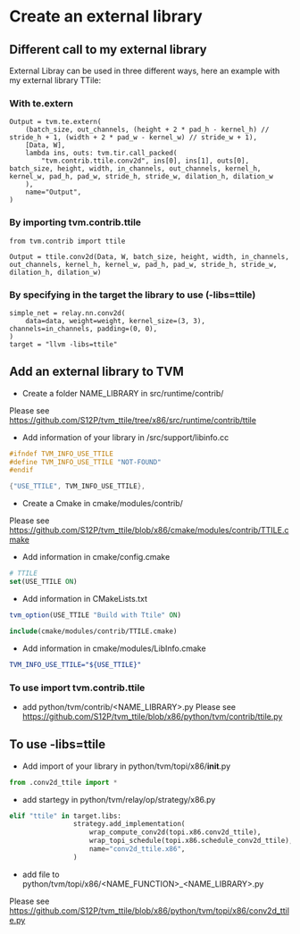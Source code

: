 # Create an external library

## Different call to my external library

External Libray can be used in three different ways, here an example with my external library TTile:

### With te.extern
```python3
Output = tvm.te.extern(
    (batch_size, out_channels, (height + 2 * pad_h - kernel_h) // stride_h + 1, (width + 2 * pad_w - kernel_w) // stride_w + 1),
    [Data, W],
    lambda ins, outs: tvm.tir.call_packed(
        "tvm.contrib.ttile.conv2d", ins[0], ins[1], outs[0], batch_size, height, width, in_channels, out_channels, kernel_h, kernel_w, pad_h, pad_w, stride_h, stride_w, dilation_h, dilation_w
    ),
    name="Output",
)
```

### By importing tvm.contrib.ttile
```python3
from tvm.contrib import ttile

Output = ttile.conv2d(Data, W, batch_size, height, width, in_channels, out_channels, kernel_h, kernel_w, pad_h, pad_w, stride_h, stride_w, dilation_h, dilation_w)
```

### By specifying in the target the library to use (-libs=ttile)
```python3
simple_net = relay.nn.conv2d(
    data=data, weight=weight, kernel_size=(3, 3), channels=in_channels, padding=(0, 0),
)
target = "llvm -libs=ttile"
```

## Add an external library to TVM

- Create a folder NAME_LIBRARY in src/runtime/contrib/

Please see https://github.com/S12P/tvm_ttile/tree/x86/src/runtime/contrib/ttile

- Add information of your library in /src/support/libinfo.cc
```C
#ifndef TVM_INFO_USE_TTILE
#define TVM_INFO_USE_TTILE "NOT-FOUND"
#endif
```
```C
{"USE_TTILE", TVM_INFO_USE_TTILE},
```
- Create a Cmake in cmake/modules/contrib/

Please see https://github.com/S12P/tvm_ttile/blob/x86/cmake/modules/contrib/TTILE.cmake
- Add information in cmake/config.cmake
```cmake
# TTILE 
set(USE_TTILE ON)
```
- Add information in CMakeLists.txt
```cmake
tvm_option(USE_TTILE "Build with Ttile" ON)
```
```cmake
include(cmake/modules/contrib/TTILE.cmake)
```
- Add information in cmake/modules/LibInfo.cmake
```cmake
TVM_INFO_USE_TTILE="${USE_TTILE}"
```

### To use import tvm.contrib.ttile

- add python/tvm/contrib/<NAME_LIBRARY>.py
Please see https://github.com/S12P/tvm_ttile/blob/x86/python/tvm/contrib/ttile.py

## To use -libs=ttile

- Add import of your library in python/tvm/topi/x86/__init__.py

```python
from .conv2d_ttile import *
```
- add startegy in python/tvm/relay/op/strategy/x86.py
```python
elif "ttile" in target.libs:
                strategy.add_implementation(
                    wrap_compute_conv2d(topi.x86.conv2d_ttile),
                    wrap_topi_schedule(topi.x86.schedule_conv2d_ttile),
                    name="conv2d_ttile.x86",
                )
```

- add file to python/tvm/topi/x86/<NAME_FUNCTION>_<NAME_LIBRARY>.py

Please see https://github.com/S12P/tvm_ttile/blob/x86/python/tvm/topi/x86/conv2d_ttile.py



